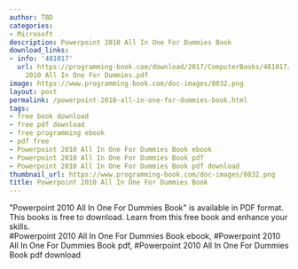 ```yaml
---
author: TBD
categories:
- Microsoft
description: Powerpoint 2010 All In One For Dummies Book
download_links:
- info: '481017'
  url: https://programming-book.com/download/2017/ComputerBooks/481017/Powerpoint
    2010 All In One For Dummies.pdf
image: https://www.programming-book.com/doc-images/8032.png
layout: post
permalink: /powerpoint-2010-all-in-one-for-dummies-book.html
tags:
- free book download
- free pdf download
- free programming ebook
- pdf free
- Powerpoint 2010 All In One For Dummies Book ebook
- Powerpoint 2010 All In One For Dummies Book pdf
- Powerpoint 2010 All In One For Dummies Book pdf download
thumbnail_url: https://www.programming-book.com/doc-images/8032.png
title: Powerpoint 2010 All In One For Dummies Book
---
```


 
<div class="item-desc text-justify">
  "Powerpoint 2010 All In One For Dummies Book" is available in PDF format. This books is free to download. Learn from this free book and enhance your skills.
  <br>
  #Powerpoint 2010 All In One For Dummies Book ebook, #Powerpoint 2010 All In One For Dummies Book pdf, #Powerpoint 2010 All In One For Dummies Book pdf download
</div>